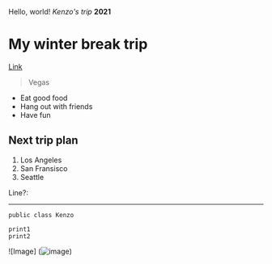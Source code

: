 Hello, world!
*Kenzo's trip*
**2021**
# My winter break trip
[Link](https://kenzoputraku.github.io/cse15l-lab-reports/)
> Vegas
* Eat good food
* Hang out with friends
* Have fun

## Next trip plan
1. Los Angeles
2. San Fransisco
3. Seattle

Line?:

---

`public class Kenzo`

```
print1
print2
```

![Image]
(![image](https://user-images.githubusercontent.com/97646152/149253538-894f300b-cd61-4211-9b21-e1ddfd29637f.png))


